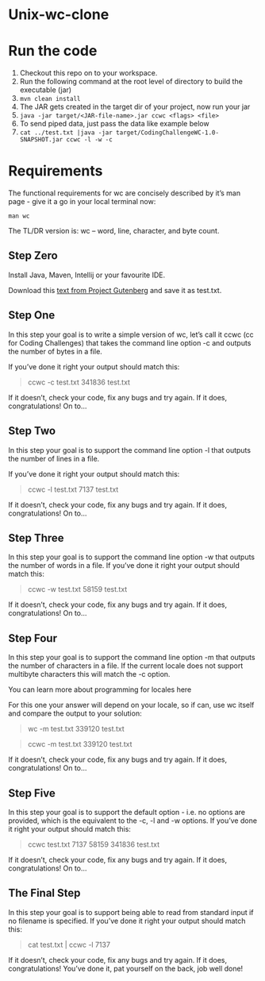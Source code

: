 # Unix-wc-clone
# Run the code

1. Checkout this repo on to your workspace. 
2. Run the following command at the root level of directory to build the executable (jar)
3. `mvn clean install`
4. The JAR gets created in the target dir of your project, now run your jar
5. `java -jar target/<JAR-file-name>.jar ccwc <flags> <file>`
6. To send piped data, just pass the data like example below
7. `cat ../test.txt |java -jar target/CodingChallengeWC-1.0-SNAPSHOT.jar ccwc -l -w -c`
# Requirements
The functional requirements for wc are concisely described by it’s man page - give it a go in your local terminal now:

`man wc`

The TL/DR version is: wc – word, line, character, and byte count.

## Step Zero
Install Java, Maven, Intellij or your favourite IDE.

Download  this [text from Project Gutenberg](https://www.gutenberg.org/cache/epub/132/pg132.txt) and save it as test.txt.

## Step One
In this step your goal is to write a simple version of wc, let’s call it ccwc (cc for Coding Challenges) that takes the command line option -c and outputs the number of bytes in a file.

If you’ve done it right your output should match this:

>ccwc -c test.txt
341836 test.txt

If it doesn’t, check your code, fix any bugs and try again. If it does, congratulations! On to…

## Step Two
In this step your goal is to support the command line option -l that outputs the number of lines in a file.

If you’ve done it right your output should match this:

>ccwc -l test.txt
7137 test.txt

If it doesn’t, check your code, fix any bugs and try again. If it does, congratulations! On to…

## Step Three
In this step your goal is to support the command line option -w that outputs the number of words in a file. If you’ve done it right your output should match this:

>ccwc -w test.txt
58159 test.txt

If it doesn’t, check your code, fix any bugs and try again. If it does, congratulations! On to…

## Step Four
In this step your goal is to support the command line option -m that outputs the number of characters in a file. If the current locale does not support multibyte characters this will match the -c option.

You can learn more about programming for locales here

For this one your answer will depend on your locale, so if can, use wc itself and compare the output to your solution:

>wc -m test.txt
339120 test.txt

>ccwc -m test.txt
339120 test.txt

If it doesn’t, check your code, fix any bugs and try again. If it does, congratulations! On to…

## Step Five
In this step your goal is to support the default option - i.e. no options are provided, which is the equivalent to the -c, -l and -w options. If you’ve done it right your output should match this:

>ccwc test.txt
7137   58159  341836 test.txt

If it doesn’t, check your code, fix any bugs and try again. If it does, congratulations! On to…

## The Final Step
In this step your goal is to support being able to read from standard input if no filename is specified. If you’ve done it right your output should match this:

>cat test.txt | ccwc -l
7137

If it doesn’t, check your code, fix any bugs and try again. If it does, congratulations! You’ve done it, pat yourself on the back, job well done!
